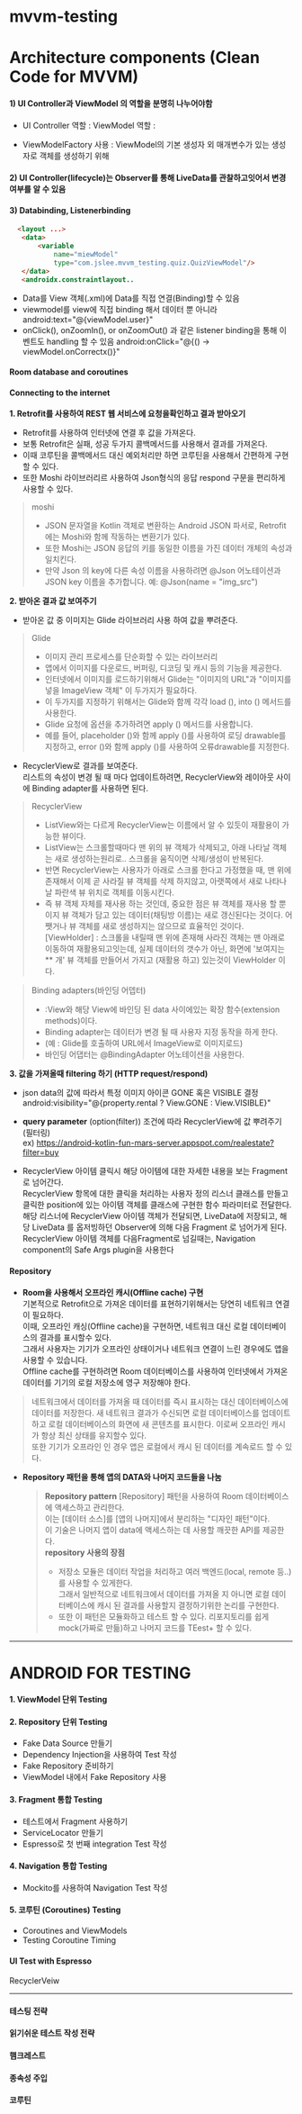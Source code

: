 # mvvm-testing



# Architecture components (Clean Code for MVVM)

#### 1) UI Controller과 ViewModel 의 역할을 분명히 나누어야함
- UI Controller 역할 : 
  ViewModel 역할 : 

- ViewModelFactory 사용 : ViewModel의 기본 생성자 외 매개변수가 있는 생성자로 객체를 생성하기 위해


#### 2) UI Controller(lifecycle)는 Observer를 통해 LiveData를 관찰하고잇어서 변경여부를 알 수 있음


#### 3) Databinding, Listenerbinding
```html
  <layout ...>
   <data>
       <variable
           name="miewModel"
           type="com.jslee.mvvm_testing.quiz.QuizViewModel"/>
   </data>
   <androidx.constraintlayout..
```
- Data를 View 객체(.xml)에 Data를 직접 연결(Binding)할 수 있음 
- viewmodel를 view에 직접 binding 해서 데이터 뿐 아니라 
     android:text="@{viewModel.user}"
- onClick(), onZoomIn(), or onZoomOut() 과 같은 listener binding을 통해 이벤트도 handling 할 수 있음 
  android:onClick="@{() -> viewModel.onCorrectx()}"



####  Room database and coroutines



####  Connecting to the internet

**1. Retrofit를 사용하여  REST 웹 서비스에 요청을확인하고 결과 받아오기**
- Retrofit를 사용하여 인터넷에 연결 후 값을 가져온다. 
- 보통 Retrofit은 실패, 성공 두가지 콜백메서드를 사용해서 결과를 가져온다. 
- 이때 코루틴을 콜백메서드 대신 예외처리만 하면 코루틴을 사용해서 간편하게 구현할 수 있다. 
- 또한 Moshi 라이브러리르 사용하여 Json형식의 응답 respond 구문을 편리하게 사용할 수 있다. 
 > moshi 
 > - JSON 문자열을 Kotlin 객체로 변환하는 Android JSON 파서로, Retrofit에는 Moshi와 함께 작동하는 변환기가 있다. 
 > - 또한 Moshi는 JSON 응답의 키를 동일한 이름을 가진 데이터 개체의 속성과 일치킨다.
 > - 만약 Json 의 key에 다른 속성 이름을 사용하려면 @Json 어노테이션과 JSON key 이름을 추가합니다. 예: @Json(name = "img_src")


**2. 받아온 결과 값 보여주기**
- 받아온 값 중 이미지는 Glide 라이브러리 사용 하여 값을 뿌려준다. 
> Glide 
> - 이미지 관리 프로세스를 단순화할 수 있는 라이브러리
> - 앱에서 이미지를 다운로드, 버퍼링, 디코딩 및 캐시 등의 기능을 제공한다.
> - 인터넷에서 이미지를 로드하기위해서 Glide는 "이미지의 URL"과 "이미지를 넣을 ImageView 객체" 이 두가지가 필요하다. 
> - 이 두가지를 지정하기 위해서는  Glide와 함께 각각 load (),  into () 메서드를 사용한다. 
> - Glide 요청에 옵션을 추가하려면 apply () 메서드를 사용합니다.
> - 예를 들어, placeholder ()와 함께 apply ()를 사용하여 로딩 drawable를 지정하고, error ()와 함께 apply ()를 사용하여 오류drawable를 지정한다.
  
  
- RecyclerView로 결과를 보여준다.  
  리스트의 속성이 변경 될 때 마다 업데이트하려면, RecyclerView와 레이아웃 사이에 Binding adapter를 사용하면 된다. 

> RecyclerView
> - ListView와는 다르게 RecyclerView는 이름에서 알 수 있듯이 재활용이 가능한 뷰이다.
> - ListView는 스크롤할때마다 맨 위의 뷰 객체가 삭제되고, 아래 나타날 객체는 새로 생성하는원리로.. 스크롤을 움직이면 삭제/생성이 반복된다.
> - 반면 RecyclerView는 사용자가 아래로 스크롤 한다고 가정했을 때,
> 맨 위에 존재해서 이제 곧 사라질 뷰 객체를 삭제 하지않고, 아랫쪽에서 새로 나타나날 파란색 뷰 위치로 객체를 이동시킨다.
> - 즉 뷰 객체 자체를 재사용 하는 것인데, 중요한 점은 뷰 객체를 재사용 할 뿐이지 뷰 객체가 담고 있는 데이터(채팅방 이름)는 새로 갱신된다는 것이다.
> 어쨋거나 뷰 객체를 새로 생성하지는 않으므로 효율적인 것이다.
> [ViewHolder] : 스크롤을 내릴때 맨 위에 존재해 사라진 객체는 맨 아래로 이동하여 재활용되고잇는데, 
> 실제 데이터의 갯수가 아닌, 화면에 '보여지는 ** 개' 뷰 객체를 만들어서 가지고 (재활용 하고) 있는것이 ViewHolder 이다.


> Binding adapters(바인딩 어뎁터) 
> - :View와 해당 View에 바인딩 된 data 사이에있는 확장 함수(extension methods)이다.
> - Binding adapter는 데이터가 변경 될 때 사용자 지정 동작을 하게 한다. 
> - (예 : Glide를 호출하여 URL에서 ImageView로 이미지로드)
> - 바인딩 어댑터는 @BindingAdapter 어노테이션을 사용한다.
  

**3. 값을 가져올때 filtering 하기 (HTTP request/respond)**  
- json data의 값에 따라서 특정 이미지 아이콘 GONE 혹은 VISIBLE 결정
  android:visibility="@{property.rental ? View.GONE : View.VISIBLE}"

- **query parameter** (option(filter)) 조건에 따라 RecyclerView에 값 뿌려주기 (필터링)  
  ex) https://android-kotlin-fun-mars-server.appspot.com/realestate?filter=buy

-  RecyclerView 아이템 클릭시 해당 아이템에 대한 자세한 내용을 보는 Fragment로 넘어간다.  
  RecyclerView 항목에 대한 클릭을 처리하는 사용자 정의 리스너 클래스를 만들고 클릭한 position에 있는 아이템 객체를 클래스에 구현한 함수 파라미터로 전달한다. 
  해당 리스너에 RecyclerView 아이템 객체가 전달되면, LiveData에 저장되고,  해당 LiveData 를 옵저빙하던 Observer에 의해 다음 Fragment 로 넘어가게 된다.  
  RecyclerView 아이템 객체를 다음Fragment로 넘길때는, Navigation component의 Safe Args plugin을 사용한다


####  Repository
- **Room을 사용해서 오프라인 캐시(Offline cache) 구현**  
  기본적으로 Retrofit으로 가져온 데이터를 표현하기위해서는 당연히 네트워크 연결이 필요하다.  
  이때, 오프라인 캐싱(Offline cache)을 구현하면, 네트워크 대신 로컬 데이터베이스의 결과를 표시할수 있다.  
  그래서 사용자는 기기가 오프라인 상태이거나 네트워크 연결이 느린 경우에도 앱을 사용할 수 있습니다.  
  Offline cache를 구현하려면 Room 데이터베이스를 사용하여 인터넷에서 가져온 데이터를 기기의 로컬 저장소에 영구 저장해야 한다.  
  
 > 네트워크에서 데이터를 가져올 때 데이터를 즉시 표시하는 대신 데이터베이스에 데이터를 저장한다.
 > 새 네트워크 결과가 수신되면 로컬 데이터베이스를 업데이트하고 로컬 데이터베이스의 화면에 새 콘텐츠를 표시한다.
 > 이로써 오프라인 캐시가 항상 최신 상태를 유지할수 있다.  
 > 또한 기기가 오프라인 인 경우 앱은 로컬에서 캐시 된 데이터를 계속로드 할 수 있다.
 
- **Repository 패턴을 통해 앱의 DATA와 나머지 코드들을 나눔**  

  
  > **Repository  pattern**
  > [Repository] 패턴을 사용하여 Room 데이터베이스에 액세스하고 관리한다.   
  > 이는 [데이터 소스]를 [앱의 나머지]에서 분리하는 "디자인 패턴"이다.  
  > 이 기술은 나머지 앱이 data에 액세스하는 데 사용할 깨끗한 API를 제공한다.   
  > **repository 사용의 장점**
  > - 저장소 모듈은 데이터 작업을 처리하고 여러 백엔드(local, remote 등..)를 사용할 수 있게한다.  
  >  그래서 일반적으로 네트워크에서 데이터를 가져올 지 아니면 로컬 데이터베이스에 캐시 된 결과를 사용할지 결정하기위한 논리를 구현한다.  
  > - 또한 이 패턴은 모듈화하고 테스트 할 수 있다. 리포지토리를 쉽게 mock(가짜로 만듦)하고 나머지 코드를 TEest+ 할 수 있다. 

  
  
  


--------------------------------------------------------------------------------------------------------
# ANDROID FOR TESTING

#### 1. ViewModel 단위 Testing


#### 2. Repository 단위 Testing
- Fake Data Source 만들기
- Dependency Injection을 사용하여 Test 작성
- Fake Repository 준비하기
- ViewModel 내에서 Fake Repository 사용


#### 3. Fragment 통합 Testing
- 테스트에서 Fragment 사용하기
- ServiceLocator 만들기
- Espresso로 첫 번째 integration Test 작성


####  4. Navigation 통합 Testing
- Mockito를 사용하여 Navigation Test 작성


#### 5. 코루틴 (Coroutines) Testing
- Coroutines and ViewModels
- Testing Coroutine Timing


#### UI Test with Espresso
RecyclerVeiw

----------------------------------------------------------------------------------------------------------

#### 테스팅 전략


#### 읽기쉬운 테스트 작성 전략


#### 햄크레스트


#### 종속성 주입


#### 코루틴










